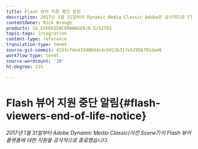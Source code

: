 ```yaml
---
title: Flash 뷰어 지원 중단 알림
description: 2017년 1월 31일부터 Dynamic Media Classic Adobe은 공식적으로 Flash 뷰어 플랫폼에 대한 지원을 중단했습니다.
contentOwner: Rick Brough
products: SG_EXPERIENCEMANAGER/6.5/SITES
topic-tags: integration
content-type: reference
translation-type: tm+mt
source-git-commit: 4333cfde433d00ddc4cb013b31fe52956791da46
workflow-type: tm+mt
source-wordcount: '38'
ht-degree: 21%

---
```



# Flash 뷰어 지원 중단 알림{#flash-viewers-end-of-life-notice}

*2017년 1월 31일부터 Adobe Dynamic Media Classic(이전 Scene7)이 Flash 뷰어 플랫폼에 대한 지원을 공식적으로 종료했습니다.*

<!-- *For more information about this important change, see the following FAQ website:*

[https://docs.adobe.com/content/docs/en/aem/6-1/administer/integration/marketing-cloud/scene7/flash-eol.html](https://docs.adobe.com/content/docs/en/aem/6-1/administer/integration/marketing-cloud/scene7/flash-eol.html). -->
